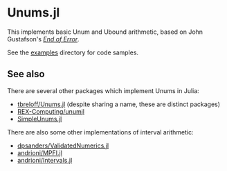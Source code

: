 # Unums.jl

This implements basic Unum and Ubound arithmetic, based on John Gustafson's [*End of Error*](https://www.crcpress.com/The-End-of-Error-Unum-Computing/Gustafson/9781482239867).

See the [examples](https://github.com/JuliaComputing/Unums.jl/tree/master/examples) directory for code samples.

## See also

There are several other packages which implement Unums in Julia:

* [tbreloff/Unums.jl](https://github.com/tbreloff/Unums.jl) (despite sharing a name, these are distinct packages)
* [REX-Computing/unumjl](https://github.com/REX-Computing/unumjl)
* [SimpleUnums.jl](https://github.com/dpsanders/SimpleUnums.jl)

There are also some other implementations of interval arithmetic:

* [dpsanders/ValidatedNumerics.jl](https://github.com/dpsanders/ValidatedNumerics.jl)
* [andrioni/MPFI.jl](https://github.com/andrioni/MPFI.jl)
* [andrioni/Intervals.jl](https://github.com/andrioni/Intervals.jl)